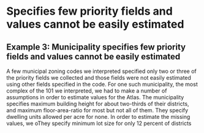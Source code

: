 # Specifies few priority fields and values cannot be easily estimated

## Example 3: Municipality specifies few priority fields and values cannot be easily estimated 

A few municipal zoning codes we interpreted specified only two or three of the priority fields we collected and those fields were not easily estimated using other fields specified in the code. For one such municipality, the most complex of the 101 we interpreted, we had to make a number of assumptions in order to estimate values for the Atlas. The municipality specifies maximum building height for about two-thirds of their districts, and maximum floor-area-ratio for most but not all of them. They specify dwelling units allowed per acre for none. In order to estimate the missing values, we oThey specify minimum lot size for only 12 percent of districts 

